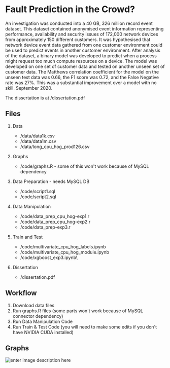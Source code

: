 # Fault Prediction in the Crowd?


An investigation was conducted into a 40 GB, 326 million record event dataset. This dataset contained anonymised event information representing performance, availability and security issues of 172,000 network devices from approximately 150 different customers. It was hypothesised that network device event data gathered from one customer environment could be used to predict events in another customer environment. After analysis of the dataset, a binary model was developed to predict when a process might request too much compute resources on a device. The model was developed on one set of customer data and tested on another unseen set of customer data. The Matthews correlation coefficient for the model on the unseen test data was 0.66, the F1 score was 0.72, and the False Negative rate was 27%. This was a substantial improvement over a model with no skill. September 2020.

The dissertation is at /dissertation.pdf


Files
------------


 1. Data
      * /data/data1k.csv
      * /data/data1m.csv
      * /data/long_cpu_hog_prod126.csv

 2. Graphs 
	  * /code/graphs.R - some of this won't work because of MySQL dependency

 2. Data Preparation - needs MySQL DB
	  * /code/script1.sql
	  * /code/script2.sql
	  
 3. Data Manipulation
     * /code/data_prep_cpu_hog-exp1.r
      * /code/data_prep_cpu_hog-exp2.r
      * /code/data_prep-exp3.r

 3. Train and Test
     * /code/multivariate_cpu_hog_labels.ipynb
      * /code/multivariate_cpu_hog_module.ipynb
      * /code/xgboost_exp3.ipynb\

 3. Dissertation
     * /dissertation.pdf

Workflow
------------

 1. Download data files 
 2. Run graphs.R files (some parts won't work
    because of MySQL connector dependency)
 3. Run Data Manipulation Code
 4. Run Train & Test Code (you will need to make some edits if you don't have NVIDIA CUDA installed)

Graphs
------------
![enter image description here](https://github.com/nilspeder/IM906/art/Capture.PNG)
<!--stackedit_data:
eyJoaXN0b3J5IjpbMTYxNzE0MjAwOSwtNzk3NTUzNzg0LDEwOD
UxNDkyNDYsODU4OTY4NzgyXX0=
-->